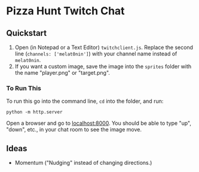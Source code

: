 # Pizza Hunt Twitch Chat

## Quickstart

1. Open (in Notepad or a Text Editor) `twitchclient.js`.  Replace the second line (`channels: ['melat0nin']`) with your channel name instead of `melat0nin`.
2. If you want a custom image, save the image into the `sprites` folder with the name "player.png" or "target.png".

### To Run This

To run this go into the command line, `cd` into the folder, and run:

```shell
python -m http.server
```

Open a browser and go to <localhost:8000>.  You should be able to type "up", "down", etc., in your chat room to see the image move.

## Ideas

- Momentum ("Nudging" instead of changing directions.)

